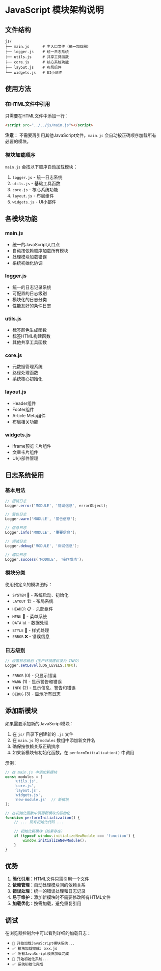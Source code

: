 # JavaScript 模块架构说明

## 文件结构

```
js/
├── main.js      # 主入口文件（统一加载器）
├── logger.js    # 统一日志系统
├── utils.js     # 共享工具函数
├── core.js      # 核心系统功能
├── layout.js    # 布局组件
└── widgets.js   # UI小部件
```

## 使用方法

### 在HTML文件中引用

只需要在HTML文件中添加一行：

```html
<script src="../../js/main.js"></script>
```

**注意：** 不需要再引用其他JavaScript文件，`main.js` 会自动按正确顺序加载所有必要的模块。

### 模块加载顺序

`main.js` 会按以下顺序自动加载模块：

1. `logger.js` - 统一日志系统
2. `utils.js` - 基础工具函数
3. `core.js` - 核心系统功能
4. `layout.js` - 布局组件
5. `widgets.js` - UI小部件

## 各模块功能

### main.js
- 统一的JavaScript入口点
- 自动按依赖顺序加载所有模块
- 处理模块加载错误
- 系统初始化协调

### logger.js
- 统一的日志记录系统
- 可配置的日志级别
- 模块化的日志分类
- 性能友好的条件日志

### utils.js
- 标签颜色生成函数
- 标签HTML构建函数
- 其他共享工具函数

### core.js
- 元数据管理系统
- 路径处理函数
- 系统核心初始化

### layout.js
- Header组件
- Footer组件
- Article Meta组件
- 布局相关功能

### widgets.js
- iframe预览卡片组件
- 文章卡片组件
- UI小部件管理

## 日志系统使用

### 基本用法

```javascript
// 错误日志
Logger.error('MODULE', '错误信息', errorObject);

// 警告日志
Logger.warn('MODULE', '警告信息');

// 信息日志
Logger.info('MODULE', '重要信息');

// 调试日志
Logger.debug('MODULE', '调试信息');

// 成功日志
Logger.success('MODULE', '操作成功');
```

### 模块分类

使用预定义的模块图标：
- `SYSTEM` 🚀 - 系统启动、初始化
- `LAYOUT` 🏗️ - 布局系统
- `HEADER` 📋 - 头部组件
- `MENU` 📱 - 菜单系统
- `DATA` 📊 - 数据处理
- `STYLE` 🎨 - 样式处理
- `ERROR` ❌ - 错误信息

### 日志级别

```javascript
// 设置日志级别（生产环境建议设为 INFO）
Logger.setLevel(LOG_LEVELS.INFO);
```

- `ERROR` (0) - 只显示错误
- `WARN` (1) - 显示警告和错误
- `INFO` (2) - 显示信息、警告和错误
- `DEBUG` (3) - 显示所有日志

## 添加新模块

如果需要添加新的JavaScript模块：

1. 在 `js/` 目录下创建新的 `.js` 文件
2. 在 `main.js` 的 `modules` 数组中添加新文件名
3. 确保按依赖关系正确排序
4. 如果新模块有初始化函数，在 `performInitialization()` 中调用

示例：
```javascript
// 在 main.js 中添加新模块
const modules = [
    'utils.js',
    'core.js',
    'layout.js',
    'widgets.js',
    'new-module.js'  // 新模块
];

// 在初始化函数中调用新模块的初始化
function performInitialization() {
    // ... 现有初始化代码 ...
    
    // 初始化新模块（如果存在）
    if (typeof window.initializeNewModule === 'function') {
        window.initializeNewModule();
    }
}
```

## 优势

1. **简化引用**：HTML文件只需引用一个文件
2. **依赖管理**：自动处理模块间的依赖关系
3. **错误处理**：统一的错误处理和日志记录
4. **易于维护**：添加新模块时不需要修改所有HTML文件
5. **加载优化**：按需加载，避免重复引用

## 调试

在浏览器控制台中可以看到详细的加载日志：
- `🚀 开始加载JavaScript模块系统...`
- `✅ 模块加载完成: xxx.js`
- `✅ 所有JavaScript模块加载完成`
- `🔧 开始初始化系统...`
- `✅ 系统初始化完成`
